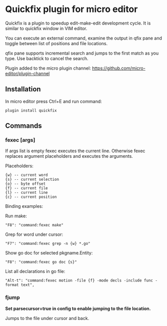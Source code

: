 # Quickfix plugin for micro editor

Quickfix is a plugin to speedup edit-make-edit development cycle.
It is similar to quickfix window in VIM editor.

You can execute an external command, examine the output in qfix pane
and toggle between list of positions and file locations.

qfix pane supports incremental search and jumps to the first match as you type.
Use backtick to cancel the search.

Plugin added to the micro plugin channel:
https://github.com/micro-editor/plugin-channel

## Installation

In micro editor press Ctrl+E and run command:

	plugin install quickfix

## Commands

### fexec [args]

If args list is empty fexec executes the current line.
Otherwise fexec replaces argument placeholders and executes the arguments.

Placeholders:

	{w} -- current word
	{s} -- current selection
	{o} -- byte offset
	{f} -- current file
    {l} -- current line
    {c} -- current position

Binding examples:

Run make:

	"F8": "command:fexec make"

Grep for word under cursor:

	"F7": "command:fexec grep -n {w} *.go"

Show go doc for selected pkgname.Entity:

	"F8": "command:fexec go doc {s}"

List all declarations in go file:

	"Alt-t": "command:fexec motion -file {f} -mode decls -include func -format text",

### fjump

**Set parsecursor=true in config to enable jumping to the file location.**

Jumps to the file under cursor and back.

